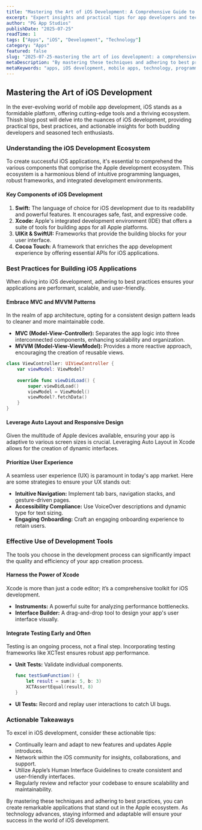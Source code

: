 ```yaml
---
title: "Mastering the Art of iOS Development: A Comprehensive Guide to Building Exceptional Applications"
excerpt: "Expert insights and practical tips for app developers and tech enthusiasts"
author: "PG App Studios"
publishDate: "2025-07-25"
readTime: 1
tags: ["Apps", "iOS", "Development", "Technology"]
category: "Apps"
featured: false
slug: "2025-07-25-mastering the art of ios development: a comprehensive guide to building exceptional applications"
metaDescription: "By mastering these techniques and adhering to best practices, you can create remarkable applications...."
metaKeywords: "apps, iOS development, mobile apps, technology, programming"
---
```

## Mastering the Art of iOS Development

In the ever-evolving world of mobile app development, iOS stands as a formidable platform, offering cutting-edge tools and a thriving ecosystem. Thissh blog post will delve into the nuances of iOS development, providing practical tips, best practices, and actionable insights for both budding developers and seasoned tech enthusiasts.

### Understanding the iOS Development Ecosystem

To create successful iOS applications, it's essential to comprehend the various components that comprise the Apple development ecosystem. This ecosystem is a harmonious blend of intuitive programming languages, robust frameworks, and integrated development environments.

#### Key Components of iOS Development

1. **Swift:** The language of choice for iOS development due to its readability and powerful features. It encourages safe, fast, and expressive code. 
2. **Xcode:** Apple's integrated development environment (IDE) that offers a suite of tools for building apps for all Apple platforms.
3. **UIKit & SwiftUI:** Frameworks that provide the building blocks for your user interface.
4. **Cocoa Touch:** A framework that enriches the app development experience by offering essential APIs for iOS applications.

### Best Practices for Building iOS Applications

When diving into iOS development, adhering to best practices ensures your applications are performant, scalable, and user-friendly.

#### Embrace MVC and MVVM Patterns

In the realm of app architecture, opting for a consistent design pattern leads to cleaner and more maintainable code.

- **MVC (Model-View-Controller):** Separates the app logic into three interconnected components, enhancing scalability and organization.
- **MVVM (Model-View-ViewModel):** Provides a more reactive approach, encouraging the creation of reusable views.

```swift
class ViewController: UIViewController {
    var viewModel: ViewModel?
    
    override func viewDidLoad() {
        super.viewDidLoad()
        viewModel = ViewModel()
        viewModel?.fetchData()
    }
}
```

#### Leverage Auto Layout and Responsive Design

Given the multitude of Apple devices available, ensuring your app is adaptive to various screen sizes is crucial. Leveraging Auto Layout in Xcode allows for the creation of dynamic interfaces.

#### Prioritize User Experience

A seamless user experience (UX) is paramount in today's app market. Here are some strategies to ensure your UX stands out:

- **Intuitive Navigation:** Implement tab bars, navigation stacks, and gesture-driven pages.
- **Accessibility Compliance:** Use VoiceOver descriptions and dynamic type for text sizing.
- **Engaging Onboarding:** Craft an engaging onboarding experience to retain users.

### Effective Use of Development Tools

The tools you choose in the development process can significantly impact the quality and efficiency of your app creation process.

#### Harness the Power of Xcode

Xcode is more than just a code editor; it’s a comprehensive toolkit for iOS development.

- **Instruments:** A powerful suite for analyzing performance bottlenecks.
- **Interface Builder:** A drag-and-drop tool to design your app's user interface visually.

#### Integrate Testing Early and Often

Testing is an ongoing process, not a final step. Incorporating testing frameworks like XCTest ensures robust app performance.

- **Unit Tests:** Validate individual components.
  
  ```swift
  func testSumFunction() {
      let result = sum(a: 5, b: 3)
      XCTAssertEqual(result, 8)
  }
  ```
  
- **UI Tests:** Record and replay user interactions to catch UI bugs.

### Actionable Takeaways

To excel in iOS development, consider these actionable tips:

- Continually learn and adapt to new features and updates Apple introduces.
- Network within the iOS community for insights, collaborations, and support.
- Utilize Apple’s Human Interface Guidelines to create consistent and user-friendly interfaces.
- Regularly review and refactor your codebase to ensure scalability and maintainability.

By mastering these techniques and adhering to best practices, you can create remarkable applications that stand out in the Apple ecosystem. As technology advances, staying informed and adaptable will ensure your success in the world of iOS development.